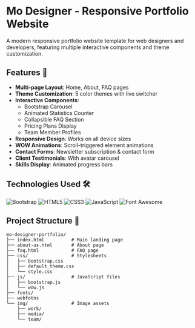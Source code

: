 
# Mo Designer - Responsive Portfolio Website

A modern responsive portfolio website template for web designers and developers, featuring multiple interactive components and theme customization.

## Features 🚀

- **Multi-page Layout**: Home, About, FAQ pages
- **Theme Customization**: 5 color themes with live switcher
- **Interactive Components**:
  - Bootstrap Carousel
  - Animated Statistics Counter
  - Collapsible FAQ Section
  - Pricing Plans Display
  - Team Member Profiles
- **Responsive Design**: Works on all device sizes
- **WOW Animations**: Scroll-triggered element animations
- **Contact Forms**: Newsletter subscription & contact form
- **Client Testimonials**: With avatar carousel
- **Skills Display**: Animated progress bars

## Technologies Used 🛠️

![Bootstrap](https://img.shields.io/badge/Bootstrap-7952B3?style=for-the-badge&logo=bootstrap&logoColor=white)
![HTML5](https://img.shields.io/badge/HTML5-E34F26?style=for-the-badge&logo=html5&logoColor=white)
![CSS3](https://img.shields.io/badge/CSS3-1572B6?style=for-the-badge&logo=css3&logoColor=white)
![JavaScript](https://img.shields.io/badge/JavaScript-F7DF1E?style=for-the-badge&logo=javascript&logoColor=black)
![Font Awesome](https://img.shields.io/badge/Font_Awesome-528DD7?style=for-the-badge&logo=font-awesome&logoColor=white)

## Project Structure 📂
```
mo-designer-portfolio/
├── index.html          # Main landing page
├── about-us.html       # About page
├── faq.html            # FAQ page
├── css/                # Stylesheets
│   ├── bootstrap.css
│   ├── default_theme.css
│   └── style.css
├── js/                 # JavaScript files
│   ├── bootstrap.js
│   └── wow.js
├── fonts/
├── webfotns
└── img/                # Image assets
    ├── work/
    ├── media/
    └── team/
```

